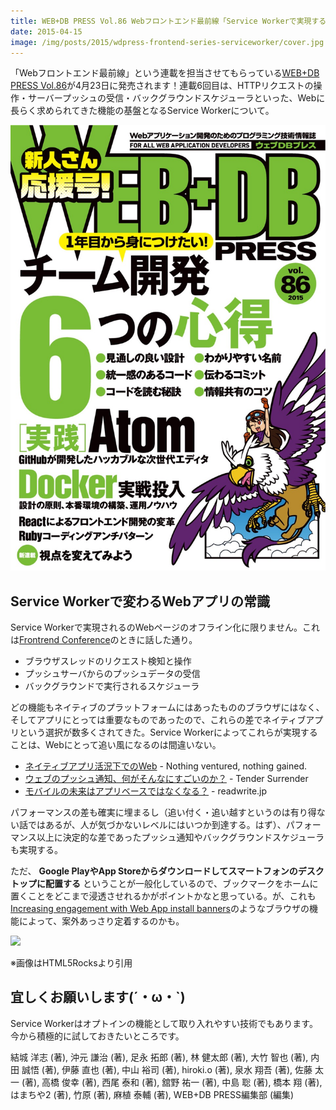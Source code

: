 ```yaml
---
title: WEB+DB PRESS Vol.86 Webフロントエンド最前線「Service Workerで実現するオフラインWebアプリケーション」
date: 2015-04-15
image: /img/posts/2015/wdpress-frontend-series-serviceworker/cover.jpg
---
```


「Webフロントエンド最前線」という連載を担当させてもらっている[WEB+DB PRESS Vol.86](http://gihyo.jp/magazine/wdpress/archive/2015/vol86)が4月23日に発売されます！連載6回目は、HTTPリクエストの操作・サーバープッシュの受信・バックグラウンドスケジューラといった、Webに長らく求められてきた機能の基盤となるService Workerについて。

![](/img/posts/2015/wdpress-frontend-series-serviceworker/cover.jpg)

## Service Workerで変わるWebアプリの常識

Service Workerで実現されるのWebページのオフライン化に限りません。これは[Frontrend Conference](/posts/2015/frontrend-conference.html)のときに話した通り。

- ブラウザスレッドのリクエスト検知と操作
- プッシュサーバからのプッシュデータの受信
- バックグラウンドで実行されるスケジューラ

どの機能もネイティブのプラットフォームにはあったもののブラウザにはなく、そしてアプリにとっては重要なものであったので、これらの差でネイティブアプリという選択が数多くされてきた。Service Workerによってこれらが実現することは、Webにとって追い風になるのは間違いない。

- [ネイティブアプリ活況下でのWeb](http://takoratta.hatenablog.com/entry/2015/01/08/014826) - Nothing ventured, nothing gained.
- [ウェブのプッシュ通知、何がそんなにすごいのか？](https://blog.agektmr.com/2015/03/mobile-web-app.html) - Tender Surrender
- [モバイルの未来はアプリベースではなくなる？](http://readwrite.jp/archives/21714) - readwrite.jp

パフォーマンスの差も確実に埋まるし（追い付く・追い越すというのは有り得ない話ではあるが、人が気づかないレベルにはいつか到達する。はず）、パフォーマンス以上に決定的な差であったプッシュ通知やバックグラウンドスケジューラも実現する。

ただ、 **Google PlayやApp Storeからダウンロードしてスマートフォンのデスクトップに配置する** ということが一般化しているので、ブックマークをホームに置くことをどこまで浸透させれるかがポイントかなと思っている。が、これも[Increasing engagement with Web App install banners](http://updates.html5rocks.com/2015/03/increasing-engagement-with-app-install-banners-in-chrome-for-android)のようなブラウザの機能によって、案外あっさり定着するのかも。

![](http://updates.html5rocks.com/assets/2015-03-03/add-to-home-screen-9f848df296e9e17100d68ef9aea43d69.gif)

※画像はHTML5Rocksより引用

## 宜しくお願いします(´・ω・`)

Service Workerはオプトインの機能として取り入れやすい技術でもあります。今から積極的に試しておきたいところです。

<affiliate-link
  src="https://images-fe.ssl-images-amazon.com/images/I/61d9LxmjvRL._SL75_.jpg"
  href="https://www.amazon.co.jp/dp/4774172480/"
  tag="1000ch-22"
  title="WEB+DB PRESS Vol.86">
  結城 洋志 (著), 沖元 謙治 (著), 足永 拓郎 (著), 林 健太郎 (著), 大竹 智也  (著), 内田 誠悟 (著), 伊藤 直也 (著), 中山 裕司 (著), hiroki.o (著), 泉水 翔吾  (著), 佐藤 太一 (著), 高橋 俊幸 (著), 西尾 泰和 (著), 舘野 祐一 (著), 中島 聡 (著), 橋本 翔 (著), はまちや2 (著), 竹原 (著), 麻植 泰輔 (著), WEB+DB PRESS編集部 (編集)
</affiliate-link>
